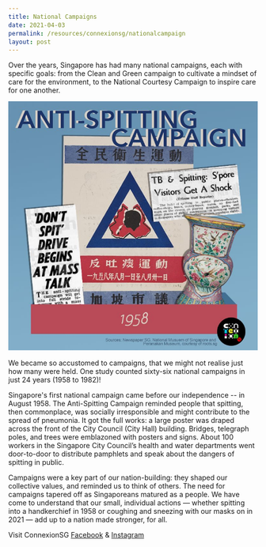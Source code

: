 ```yaml
---
title: National Campaigns
date: 2021-04-03
permalink: /resources/connexionsg/nationalcampaign
layout: post
---
```

Over the years, Singapore has had many national campaigns, each with specific goals: from the Clean and Green campaign to cultivate a mindset of care for the environment, to the National Courtesy Campaign to inspire care for one another.

![Alt text for image on Isomer site](/images/antispitting1.jpg)

We became so accustomed to campaigns, that we might not realise just how many were held. One study counted sixty-six national campaigns in just 24 years (1958 to 1982)!

Singapore's first national campaign came before our independence -- in August 1958.
The Anti-Spitting Campaign reminded people that spitting, then commonplace, was socially irresponsible and might contribute to the spread of pneumonia. It got the full works: a large poster was draped across the front of the City Council (City Hall) building. Bridges, telegraph poles, and trees were emblazoned with posters and signs. About 100 workers in the Singapore City Council’s health and water departments went door-to-door to distribute pamphlets and speak about the dangers of spitting in public.

Campaigns were a key part of our nation-building: they shaped our collective values, and reminded us to think of others. The need for campaigns tapered off as Singaporeans matured as a people. We have come to understand that our small, individual actions — whether spitting into a handkerchief in 1958 or coughing and sneezing with our masks on in 2021 — add up to a nation made stronger, for all.

Visit ConnexionSG [Facebook](https://www.facebook.com/ConnexionSG) & [Instagram](https://www.instagram.com/connexionsg/)